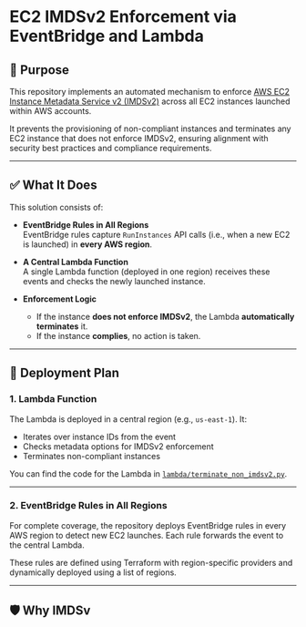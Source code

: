 # EC2 IMDSv2 Enforcement via EventBridge and Lambda

## 📌 Purpose

This repository implements an automated mechanism to enforce [AWS EC2 Instance Metadata Service v2 (IMDSv2)](https://docs.aws.amazon.com/AWSEC2/latest/UserGuide/configuring-instance-metadata-service.html) across all EC2 instances launched within AWS accounts.

It prevents the provisioning of non-compliant instances and terminates any EC2 instance that does not enforce IMDSv2, ensuring alignment with security best practices and compliance requirements.

---

## ✅ What It Does

This solution consists of:

- **EventBridge Rules in All Regions**  
  EventBridge rules capture `RunInstances` API calls (i.e., when a new EC2 is launched) in **every AWS region**.

- **A Central Lambda Function**  
  A single Lambda function (deployed in one region) receives these events and checks the newly launched instance.

- **Enforcement Logic**  
  - If the instance **does not enforce IMDSv2**, the Lambda **automatically terminates** it.
  - If the instance **complies**, no action is taken.

---

## 🚀 Deployment Plan

### 1. **Lambda Function**

The Lambda is deployed in a central region (e.g., `us-east-1`). It:

- Iterates over instance IDs from the event
- Checks metadata options for IMDSv2 enforcement
- Terminates non-compliant instances

You can find the code for the Lambda in [`lambda/terminate_non_imdsv2.py`](./lambda/terminate_non_imdsv2.py).

---

### 2. **EventBridge Rules in All Regions**

For complete coverage, the repository deploys EventBridge rules in every AWS region to detect new EC2 launches. Each rule forwards the event to the central Lambda.

These rules are defined using Terraform with region-specific providers and dynamically deployed using a list of regions.

---

## 🛡️ Why IMDSv
